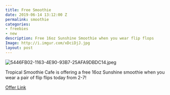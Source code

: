 ```yaml
---
title: Free Smoothie
date: 2019-06-14 13:12:00 Z
permalink: smoothie
categories:
- freebies
- new
description: Free 16oz Sunshine Smoothie when you wear flip flops
Image: http://i.imgur.com/xDciDjJ.jpg
layout: post
---
```


![5446FB02-1163-4E90-93B7-25AFA9DBDC14.jpeg](/uploads/5446FB02-1163-4E90-93B7-25AFA9DBDC14.jpeg)

Tropical Smoothie Cafe is offering a free 16oz Sunshine smoothie when you wear a pair of flip flips today from 2-7!

[Offer Link](http://www.tropicalsmoothiecafe.com/nationalflipflopday/)